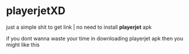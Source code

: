 # playerjetXD
just a simple shit to get link | no need to install <b>playerjet</b> apk


if you dont wanna waste your time in downloading playerjet apk then you might like this


